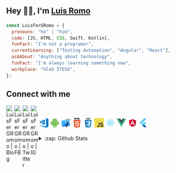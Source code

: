 ## Hey 👋🏻, I'm [Luis Romo][website]

```js
const LuisFerGRomo = {
  pronouns: "he" | "him",
  code: [JS, HTML, CSS, Swift, Kotlin],
  funFact: "I'm not a programer",
  currentLearning: ["Testing Automation", "Angular", "React"],
  askAbout: "Anything about technology",
  funFact: "I'm always learning something new",
  workplace: "Ulab ITESO",
};
```

## Connect with me

[<img align="left" alt="LuisFerGRomo | Blog" width="22px" src="https://cdn.jsdelivr.net/npm/simple-icons@3.5.0/icons/blogger.svg" />][blog]
[<img align="left" alt="LuisFerGRomo | FB" width="22px" src="https://cdn.jsdelivr.net/npm/simple-icons@v3/icons/facebook.svg" />][facebook]
[<img align="left" alt="LuisFerGRomo | Twitter" width="22px" src="https://cdn.jsdelivr.net/npm/simple-icons@v3/icons/twitter.svg" />][twitter]
[<img align="left" alt="LuisFerGRomo | IG" width="22px" src="https://cdn.jsdelivr.net/npm/simple-icons@v3/icons/instagram.svg" />][instagram]

<br/>
<br/>
<img alt="Visual Studio Code" width="26px" src="https://raw.githubusercontent.com/github/explore/80688e429a7d4ef2fca1e82350fe8e3517d3494d/topics/visual-studio-code/visual-studio-code.png" />
<img alt="Android Studio" width="26px" src="https://raw.githubusercontent.com/github/explore/80688e429a7d4ef2fca1e82350fe8e3517d3494d/topics/android/android.png" />
<img alt="Xcode" width="26px" src="https://raw.githubusercontent.com/github/explore/80688e429a7d4ef2fca1e82350fe8e3517d3494d/topics/xcode/xcode.png" />
<img alt="HTML5" width="26px" src="https://raw.githubusercontent.com/github/explore/80688e429a7d4ef2fca1e82350fe8e3517d3494d/topics/html/html.png" />
<img alt="CSS3" width="26px" src="https://raw.githubusercontent.com/github/explore/80688e429a7d4ef2fca1e82350fe8e3517d3494d/topics/css/css.png" />
<img alt="JavaScript" width="26px" src="https://raw.githubusercontent.com/github/explore/80688e429a7d4ef2fca1e82350fe8e3517d3494d/topics/javascript/javascript.png" />
<img alt="React" width="26px" src="https://raw.githubusercontent.com/github/explore/80688e429a7d4ef2fca1e82350fe8e3517d3494d/topics/react/react.png" />
<img alt="Vue" width="26px" src="https://raw.githubusercontent.com/github/explore/80688e429a7d4ef2fca1e82350fe8e3517d3494d/topics/vue/vue.png" />
<img alt="Angular" width="26px" src="https://raw.githubusercontent.com/github/explore/80688e429a7d4ef2fca1e82350fe8e3517d3494d/topics/angular/angular.png" />
<img alt="Flutter" width="26px" src="https://raw.githubusercontent.com/github/explore/80688e429a7d4ef2fca1e82350fe8e3517d3494d/topics/flutter/flutter.png" />
<br/>
<br/>

<details>
<summary>:zap: Github Stats</summary>
<img src="https://github-readme-stats.vercel.app/api?username=luisfergromo"/>
</details>

[blog]: https://www.notion.so/luisfergromo/Home-ed575e8a309d4a2ca8d2a03ea5fb36f6
[facebook]: https://fb.me/LuisFerGRomoMx
[twitter]: https://twitter.com/LuisFerGRomo
[instagram]: https://instagram.com/LuisFerGRomo
[linkedin]: https://linkedin.com/in/LuisFerGRomo
[website]: https://lromo.sh.now
[iteso]: https://iteso.mx
